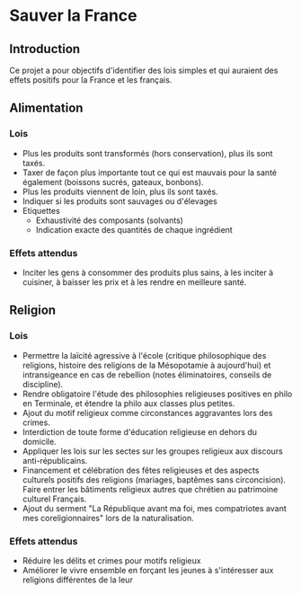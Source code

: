 # Sauver la France

## Introduction
Ce projet a pour objectifs d'identifier des lois simples et qui auraient des effets positifs pour la France et les français.

## Alimentation
### Lois
 * Plus les produits sont transformés (hors conservation), plus ils sont taxés. 
 * Taxer de façon plus importante tout ce qui est mauvais pour la santé également (boissons sucrés, gateaux, bonbons).
 * Plus les produits viennent de loin, plus ils sont taxés.
 * Indiquer si les produits sont sauvages ou d'élevages
 * Etiquettes
   * Exhaustivité des composants (solvants)
   * Indication exacte des quantités de chaque ingrédient
### Effets attendus
 * Inciter les gens à consommer des produits plus sains, à les inciter à cuisiner, à baisser les prix et à les rendre en meilleure santé.

## Religion
### Lois
 * Permettre la laïcité agressive à l'école (critique philosophique des religions, histoire des religions de la Mésopotamie à aujourd'hui) et intransigeance en cas de rebellion (notes éliminatoires, conseils de discipline).
 * Rendre obligatoire l'étude des philosophies religieuses positives en philo en Terminale, et étendre la philo aux classes plus petites.
 * Ajout du motif religieux comme circonstances aggravantes lors des crimes.
 * Interdiction de toute forme d'éducation religieuse en dehors du domicile.
 * Appliquer les lois sur les sectes sur les groupes religieux aux discours anti-républicains.
 * Financement et célébration des fêtes religieuses et des aspects culturels positifs des religions (mariages, baptêmes sans circoncision). Faire entrer les bâtiments religieux autres que chrétien au patrimoine culturel Français.
 * Ajout du serment "La République avant ma foi, mes compatriotes avant mes coreligionnaires" lors de la naturalisation. 

### Effets attendus
 * Réduire les délits et crimes pour motifs religieux
 * Améliorer le vivre ensemble en forçant les jeunes à s'intéresser aux religions différentes de la leur
